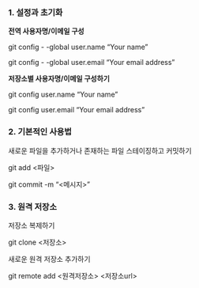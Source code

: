 ### 1. 설정과 초기화

**전역 사용자명/이메일 구성**

git config - -global user.name “Your name”

git config - -global user.email “Your email address”



**저장소별 사용자명/이메일 구성하기**

git config user.name “Your name”

git config user.email “Your email address”




### 2. 기본적인 사용법

새로운 파일을 추가하거나 존재하는 파일 스테이징하고 커밋하기

git add <파일>

git commit -m “<메시지>”



### 3. 원격 저장소

저장소 복제하기

git clone <저장소>

새로운 원격 저장소 추가하기

git remote add <원격저장소> <저장소url>
